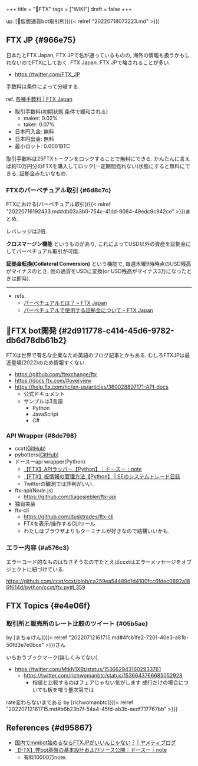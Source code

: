 +++
title = "📝FTX"
tags = ["WIKI"]
draft = false
+++

up: [📝仮想通貨bot取引所]({{< relref "20220718073223.md" >}})


## FTX JP {#966e75}

日本だとFTX Japan, FTX JPで名が通っているものの, 海外の情報も扱うかもしれないのでFTXにしておく. FTX Japan. FTX JPで略されることが多い.

-   <https://twitter.com/FTX_JP>

手数料は条件によって分岐する.

ref. [各種手数料 | FTX Japan](https://help-jp.ftx.com/hc/ja/articles/4491513668377)

-   取引手数料(初期状態.条件で緩和される)
    -   maker: 0.02%
    -   taker: 0.07%
-   日本円入金: 無料
-   日本円出金: 無料
-   最小ロット: 0.0001BTC

取引手数料は25FTXトークンをロックすることで無料にできる. かんたんに言えば約10万円分のFTXを購入してロック(一定期間売れない)状態にすると無料にできる. 証拠金みたいなもの.


### FTXのパーペチュアル取引 {#6d8c7c}

FTXにおける[パーペチュアル取引]({{< relref "20220716192433.md#db03a3b0-754c-41dd-9064-49edc9c942ce" >}})まとめ.

レバレッジは2倍.

**クロスマージン機能** というものがあり, これによってUSD以外の資産を証拠金にしてパーペチュアル取引が可能.

**証拠金転換(Collateral Conversion)** という機能で, 毎週木曜9時時点のUSD残高がマイナスのとき, 他の通貨をUSDに変換(or USD残高がマイナス3万になったときは即時).

---

-   refs.
    -   [パーペチュアルとは？ – FTX Japan](https://help-jp.ftx.com/hc/ja/articles/4606220695705-%E3%83%91%E3%83%BC%E3%83%9A%E3%83%81%E3%83%A5%E3%82%A2%E3%83%AB%E3%81%A8%E3%81%AF-)
    -   [パーペチュアルで使用する証拠金について - FTX Japan](https://help-jp.ftx.com/hc/ja/articles/4588827371801-%E3%83%91%E3%83%BC%E3%83%9A%E3%83%81%E3%83%A5%E3%82%A2%E3%83%AB%E3%81%A7%E4%BD%BF%E7%94%A8%E3%81%99%E3%82%8B%E8%A8%BC%E6%8B%A0%E9%87%91%E3%81%AB%E3%81%A4%E3%81%84%E3%81%A6)


## 📝FTX bot開発 {#2d911778-c414-45d6-9782-db6d78db61b2}

FTXは世界で有名な企業なため英語のブログ記事とかもある. むしろFTXJPは最近登場(2022)のため情報すくない.

-   <https://github.com/ftexchange/ftx>
-   <https://docs.ftx.com/#overview>
-   <https://help.ftx.com/hc/en-us/articles/360028807171-API-docs>
    -   公式ドキュメント
    -   サンプルは3言語
        -   Python
        -   JavaScript
        -   C#


### API Wrapper {#8de798}

-   ccxt([GitHub](https://github.com/ccxt/ccxt/blob/master/python/ccxt/ftx.py))
-   pybotters([GitHub](https://github.com/MtkN1/pybotters/blob/main/pybotters/models/ftx.py))
-   ドースーapi wrapper(Python)
    -   [【FTX】APIラッパー【Python】｜ドースー｜note](https://note.com/dosu0217/n/ne94ace5b5a52)
    -   [【FTX】板情報の管理方法【Python】 | SEのシステムトレード日誌](https://www.dosu0217.com/ftxpython/)
    -   Twitterの観測では評判がいい.
-   ftx-api(Node.js)
    -   <https://github.com/tiagosiebler/ftx-api>
-   独自実装
-   ftx-cli
    -   <https://github.com/dusktrades/ftx-cli>
    -   FTXを表示/操作するCLIツール.
    -   わたしはブラウザよりもターミナルが好きなので結構いいかも.


### エラー内容 {#a576c3}

エラーコード的なものはなさそうなのでたとえばccxtはエラーメッセージをオブジェクトに紐づけている.

<https://github.com/ccxt/ccxt/blob/ca259ea54489d1d4100fcc6fdec0892a186f614d/python/ccxt/ftx.py#L359>


## FTX Topics {#e4e06f}


### 取引所と販売所のレート比較のツイート {#05b5ae}

by [まちゅけん]({{< relref "20220712161715.md#4fcb1fe2-7201-40e3-a81b-50fd3e7e0bce" >}})さん

いちおうブックマーク(詳しくみてない).

-   <https://twitter.com/MtkN1XBt/status/1536629431602933761>
    -   <https://twitter.com/richwomanbtc/status/1536643766685052928>
        -   指値と比較するのはフェアじゃない気がします 成行だけの場合についても板を喰う量次第では

rate変わらないまである by [richwomanbtc]({{< relref "20220712161715.md#b6b23b7f-54a4-45fd-ab3b-aedf717767bb" >}})


## References {#d95867}

-   [国内でmmbot始めるならFTXJPがいいんじゃない？ | ヤメティブログ](https://yameteeeee.com/mmbot_ftxjp/)
-   [【FTX】弊bot基盤の基本設計およびソース公開｜ドースー｜note](https://note.com/dosu0217/n/n364b1ed2cd47)
    -   有料10000万note.

